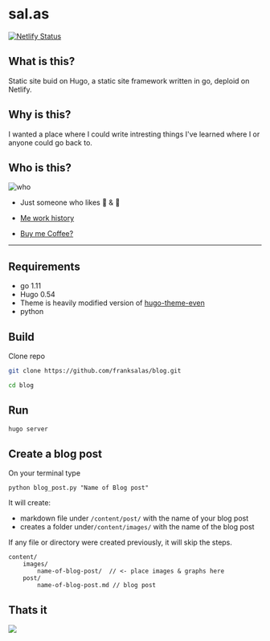 # sal.as

[![Netlify Status](https://api.netlify.com/api/v1/badges/124ccdcb-5d4c-45b2-84f9-cf0034e6a579/deploy-status)](https://app.netlify.com/sites/compassionate-lalande-a9440c/deploys)

## What is this?
Static site buid on Hugo, a static site  framework written in go,  deploid on Netlify.
## Why is this?
I wanted a place where I could write intresting things I've learned where I or anyone could go back to.

## Who is this?

![who](https://media.giphy.com/media/3tHXbjKLm2tkfMMgA0/giphy.gif)


- Just someone who likes :pizza: & :bread:
- [Me work  history](https://www.linkedin.com/in/frank-salas/)

- [Buy me Coffee?](https://ko-fi.com/K3K4QVF2)

---
## Requirements
- go 1.11
- Hugo 0.54
- Theme is heavily modified version of [hugo-theme-even
](https://github.com/olOwOlo/hugo-theme-even)
- python

## Build
Clone repo

```bash
git clone https://github.com/franksalas/blog.git

cd blog
```
## Run
```bash
hugo server
```

## Create a blog post

On your terminal type

```$
python blog_post.py "Name of Blog post"
```
It will create:
- markdown file under `/content/post/` with the name of your blog post
- creates a folder under`/content/images/` with the name of the blog post

If any file or directory were created previously, it will skip the steps.


```
content/
    images/
        name-of-blog-post/  // <- place images & graphs here
    post/
        name-of-blog-post.md // blog post
```

## Thats it

![](https://media.giphy.com/media/xT0Gqr2V8DpUGdKgcU/giphy.gif)